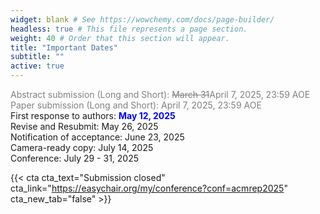 ```yaml
---
widget: blank # See https://wowchemy.com/docs/page-builder/
headless: true # This file represents a page section.
weight: 40 # Order that this section will appear.
title: "Important Dates"
subtitle: ""
active: true
---
```


<span style=color:grey>Abstract submission (Long and Short): <s>March 31</s>April 7, 2025, 23:59 AOE</span>  
<span style=color:grey>Paper submission (Long and Short): April 7, 2025, 23:59 AOE</span>  
First response to authors: <span style=color:blue;font-weight:bold>May 12, 2025</span>  
Revise and Resubmit: May 26, 2025  
Notification of acceptance: June 23, 2025  
Camera-ready copy: July 14, 2025  
Conference:  July 29 - 31, 2025  

{{< cta cta_text="Submission closed" cta_link="https://easychair.org/my/conference?conf=acmrep2025" cta_new_tab="false" >}}
